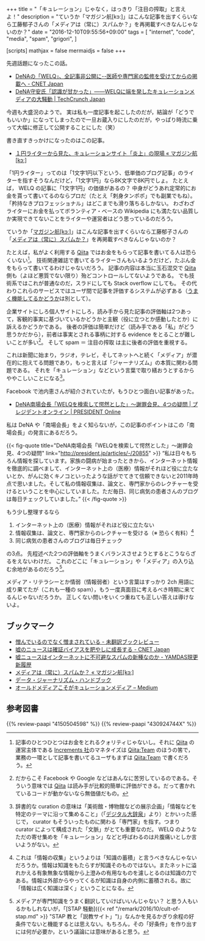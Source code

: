 +++
title = "「キュレーション」じゃなく，はっきり「注目の搾取」と言えよ！"
description = "ていうか「マガジン航[kɔː]」はこんな記事を出すくらいなら工藤郁子さんの「メディアは（常に）スパムか？」を再掲載すべきなんじゃないのか？"
date = "2016-12-10T09:55:56+09:00"
tags = [
  "internet",
  "code",
  "media",
  "spam",
  "grigori",
]

[scripts]
  mathjax = false
  mermaidjs = false
+++

先週話題になったこの話。

- [DeNAの「WELQ」、全記事非公開に--医師や専門家の監修を受けてからの掲載へ - CNET Japan](http://japan.cnet.com/news/service/35092919/)
- [DeNA守安氏「認識が甘かった」——WELQに端を発したキュレーションメディアの大騒動 | TechCrunch Japan](https://jp.techcrunch.com/2016/12/01/dena-moriyashu/)

今週も大盛況のようで。
実は私も一度記事を起こしたのだが，結論が「どうでもいいか」になってしまったので一旦お蔵入りにしたのだが，やっぱり時流に乗って大幅に修正して公開することにした（笑）

書き直すきっかけになったのはこの記事。

- [１円ライターから見た、キュレーションサイト「炎上」の現場 « マガジン航[kɔː]](https://magazine-k.jp/2016/12/08/writing-for-curation-media/)

「1円ライター」ってのは「1文字1円以下という、低単価のブログ記事」のライターを指すそうなんだけど，「1文字1円」なら8K文字で8K円でしょ。
たとえば， WELQ の記事に「1文字1円」の価値があるの？ 中身がどうあれ定常的にお金を貰って書いてるのならプロだ（たとえ「刺身タンポポ」でも副業でもね）。
「矜持なきプロフェッショナル」はどこまでも滑り落ちるしかない。
わざわざライターにお金を払ってボランティア・ベースの Wikipedia にも満たない品質しか実現できてないことをライターや運営者はどう思っているのだろう。

ていうか「[マガジン航[kɔː]](https://magazine-k.jp/)」はこんな記事を出すくらいなら工藤郁子さんの「[メディアは（常に）スパムか？](https://magazine-k.jp/2016/01/25/spam-and-media/ "メディアは（常に）スパムか？ « マガジン航[kɔː]")」を再掲載すべきなんじゃないのか？

たとえば，私がよく利用する [Qiita] ではお金をもらって記事を書いてる人は恐らくいない[^q1]。
技術関連雑誌で書いてるライターさんもいるようだけど，たぶん金をもらって書いてるわけじゃないだろう。
記事の内容は本当に玉石混交で [Qiita] 側も（よほど悪質でない限り）殆どコントロールしてないようである。
でも技術系ではこれが普通なのだ，スラドにしても Stack overflow にしても。
その代わりこれらのサービスではユーザ間で記事を評価するシステムが必ずある（[うまく機能してるかどうか](http://qiita.com/spiegel-im-spiegel/items/5b0360520f85549da67b "「いいね」ボタンを押さないことにしました - Qiita")は別として）。

[^q1]: 記事のひとつひとつはお金をとれるクォリティじゃないし。それに [Qiita] の運営主体である [Increments 社](http://increments.co.jp/)のマネタイズは [Qiita:Team] のほうの筈で，業務の一環として記事を書いてるユーザもまずは [Qiita:Team] で書くだろう。

企業サイトにしろ個人サイトにしろ，読み手から見た記事の評価軸は2つあって，客観的事実に基づいているかどうかと主観（役に立つとか感動したとか）に訴えるかどうかである。
後者の評価は簡単だけど（読み手である「私」がどう思うかだから），前者は事実とされる事柄に対する evidence をとることが難しいことが多い[^q2]。
そして spam ＝ 注目の搾取 は主に後者の評価を重視する。

[^q2]: だからこそ Facebook や Google などはあんなに苦労しているのである。そういう意味では [Qiita] は読み手が比較的簡単に評価ができる。だって書かれているコードが動かないなら無価値だもの。

これは新聞に始まり，ラジオ，テレビ，そしてネットへと続く「メディア」が潜在的に抱えてる問題であり，もっと言えば「ジャーナリズム」の本質に関わる問題である。
それを「キュレーション」などという言葉で取り繕おうとするからややこしいことになる[^c]。

[^c]: 辞書的な curation の意味は「美術館・博物館などの展示企画」「情報などを特定のテーマに沿って集めること」（「[デジタル大辞泉](http://www.daijisen.jp/digital/)」より）とかいった感じで， curator もそういったものに関わる「専門家」を指す。つまり curator によって構成された「文脈」がとても重要なのだ。 WELQ のようなただの寄せ集めを「キュレーション」などと呼ばわるのは片腹痛いとしか言いようがない。

Facebook で池内恵さんが紹介されていたが，もうひとつ面白い記事があった。

- [DeNA南場会長「WELQを検索して愕然とした」～謝罪会見、4つの疑問 | プレジデントオンライン | PRESIDENT Online](http://president.jp/articles/-/20855)

私は DeNA や「南場会長」をよく知らないが，この記事のポイントはこの「南場会長」の発言にあるだろう。

{{< fig-quote title="DeNA南場会長「WELQを検索して愕然とした」～謝罪会見、4つの疑問" link="http://president.jp/articles/-/20855" >}}
<q>私は日々もちろん情報を探しています。家族の闘病が始まったときから、インターネット情報を徹底的に調べまして、インターネット上の（医療）情報がそれほど役に立たないとか、がんに効くキノコといったような話がでてきて信頼できないと2011年時点で思いました。そして私の情報収集は、論文と、専門家からのレクチャーを受けるということを中心にしていました。ただ毎日、同じ病気の患者さんのブログは毎日チェックしていました。</q>
{{< /fig-quote >}}

もう少し整理するなら

1. インターネット上の（医療）情報がそれほど役に立たない
2. 情報収集は、論文と、専門家からのレクチャーを受ける（※ 恐らく有料）[^k]
3. 同じ病気の患者さんのブログは毎日チェック

[^k]: これは「情報の収集」というよりは「知識の蓄積」と言うべきなんじゃないだろうか。情報は知識をもたらすが知識そのものではない。またネットに溢れかえる有象無象な情報から上澄みの有用なものを濾しとるのは知識の力である。情報は外部からやってくるが知識は自身の内側に蓄積される。故に「情報は広く知識は深く」ということになる。

の3点。
先程述べた2つの評価軸をうまくバランスさせようとするとこうならざるをえないわけだ。
これのどこに「キュレーション」や「メディア」の入り込む余地があるのだろう[^j]。

[^j]: メディアが専門知識をうまく翻訳していけばいいんじゃない？ と思う人もいるかもしれないが，「[STAP 騒動]({{< ref "/remark/2016/10/cult-of-stap.md" >}} "STAP 教と「説教サイト」")」なんかを見るかぎり余程の好条件でないと機能するとは思えない。もちろん，その「好条件」を作り出すには何が必要か，という議論には意味があると思う。

メディア・リテラシーとか情弱（情報弱者）という言葉はすっかり 2ch 用語に成り果てたが（これも一種の spam），もう一度真面目に考えるべき時期に来てるんじゃないだろうか。
正しくない問いをいくつ重ねても正しい答えは導けないよ。

## ブックマーク

- [憎んでいるのでなく憎まされている - 未翻訳ブックレビュー](http://kaseinoji.hatenablog.com/entry/attention-merchants)
- [嘘のニュースは確証バイアスを肥やしに成長する - CNET Japan](http://japan.cnet.com/news/commentary/35093128/)
- [嘘ニュースはインターネットに不可避なスパムの新種なのか - YAMDAS現更新履歴](http://d.hatena.ne.jp/yomoyomo/20161123/fakenewsspam)
- [メディアは（常に）スパムか？ « マガジン航[kɔː]](https://magazine-k.jp/2016/01/25/spam-and-media/)
- [データ・ジャーナリズム・ハンドブック](http://datajournalismjp.github.io/handbook/)
- [オールドメディアこそがキュレーションメディア – Medium](https://medium.com/@spiegel/-c343d95768a2)

[Qiita]: http://qiita.com/
[Qiita:Team]: https://teams.qiita.com/ "Qiita:Team - みんなが手軽に書ける情報共有ツール"

## 参考図書

{{% review-paapi "4150504598" %}} <!-- フィルターバブル -->
{{% review-paapi "430924744X" %}} <!-- スパム -->
